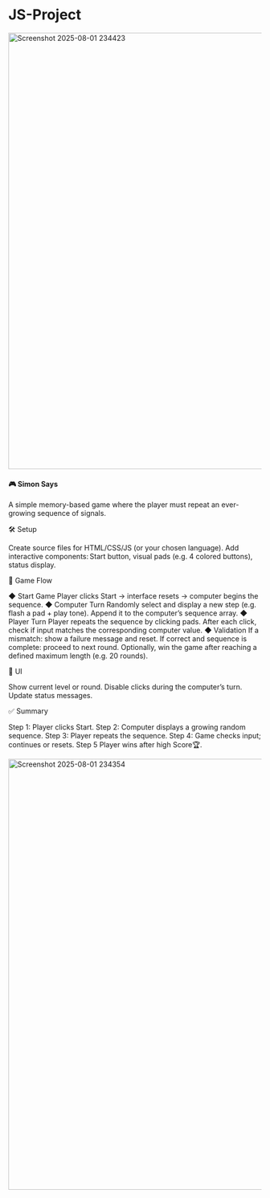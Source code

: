 # JS-Project

<img width="1863" height="869" alt="Screenshot 2025-08-01 234423" src="https://github.com/user-attachments/assets/0b6d4654-10a6-4cf7-9c21-a02673f27a8d" />

<h4>🎮 Simon Says</h4>
<p>A simple memory-based game where the player must repeat an ever-growing sequence of signals.</p>


🛠️ Setup
<p>Create source files for HTML/CSS/JS (or your chosen language).
Add interactive components: Start button, visual pads (e.g. 4 colored buttons), status display.</p>


🚀 Game Flow
<p>◆ Start Game
Player clicks Start → interface resets → computer begins the sequence.
◆ Computer Turn
Randomly select and display a new step (e.g. flash a pad + play tone).
Append it to the computer’s sequence array.
◆ Player Turn
Player repeats the sequence by clicking pads.
After each click, check if input matches the corresponding computer value.
◆ Validation
If a mismatch: show a failure message and reset.
If correct and sequence is complete: proceed to next round.
Optionally, win the game after reaching a defined maximum length (e.g. 20 rounds).</p>

🎯 UI
<p>Show current level or round.
Disable clicks during the computer’s turn.
Update status messages.</p>

✅ Summary
<p>
Step 1: Player clicks Start.
Step 2: Computer displays a growing random sequence.
Step 3: Player repeats the sequence.
Step 4: Game checks input; continues or resets.
Step 5  Player wins after high Score🏆.</p>


<img width="1863" height="858" alt="Screenshot 2025-08-01 234354" src="https://github.com/user-attachments/assets/b40f56c7-7bf4-462e-9269-44aab5a5ed24" />

